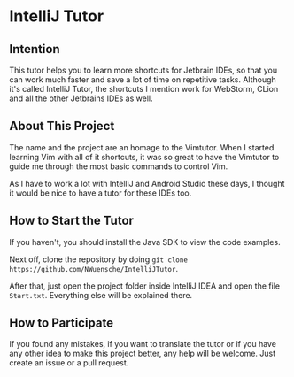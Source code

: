 # IntelliJ Tutor

## Intention

This tutor helps you to learn more shortcuts for Jetbrain IDEs, so that you can work much faster and save a lot of time on
repetitive tasks. Although it's called IntelliJ Tutor, the shortcuts I mention work for WebStorm, CLion and all the other Jetbrains IDEs as well.

## About This Project

The name and the project are an homage to the Vimtutor. When I started learning Vim with all of it shortcuts, it was so great
to have the Vimtutor to guide me through the most basic commands to control Vim.

As I have to work a lot with IntelliJ and Android Studio these days, I thought it would be nice
to have a tutor for these IDEs too.

## How to Start the Tutor

If you haven't, you should install the Java SDK to view the code examples.

Next off, clone the repository by doing `git clone https://github.com/NWuensche/IntelliJTutor`.

After that, just open the project folder inside IntelliJ IDEA and open the file `Start.txt`. Everything else will
be explained there.

## How to Participate

If you found any mistakes, if you want to translate the tutor or if you have any other idea to make this project
better, any help will be welcome. Just create an issue or a pull request.
